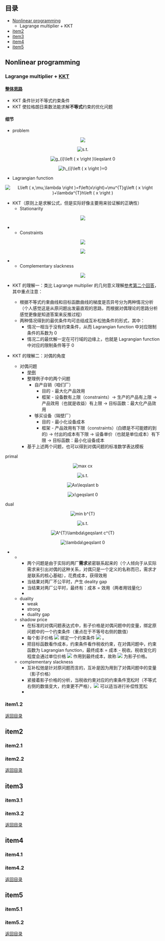 ## <span id="jump0">目录<span>
  
  * [Nonlinear programming](#jump1)
    * Lagrange multiplier + KKT
  * [item2](#jump2)
  * [item3](#jump3)
  * [item4](#jump4)
  * [item5](#jump5)

## <span id="jump1">Nonlinear programming<span>

  ### Lagrange multiplier + [KKT](https://en.wikipedia.org/wiki/Karush%E2%80%93Kuhn%E2%80%93Tucker_conditions)
  
  #### [整体思路](https://www.cnblogs.com/maybe2030/p/4946256.html)
  
  * KKT 条件针对不等式约束条件
  * KKT 使拉格朗日乘数法能求解**不等式**约束的优化问题

  #### 细节
  
  * problem

<p align="center">
  <img src="https://latex.codecogs.com/png.image?\dpi{110}&space;min&space;f\left&space;(&space;x&space;\right&space;)">
<p>
  
<p align="center">
  <img src="https://latex.codecogs.com/png.image?\dpi{110}&space;s.t." title="s.t." />
<p>
  
<p align="center">
  <img src="https://latex.codecogs.com/png.image?\dpi{110}&space;g_{i}\left&space;(&space;x&space;\right&space;)\leqslant&space;0" title="g_{i}\left ( x \right )\leqslant 0" />
<p>
  
<p align="center">
  <img src="https://latex.codecogs.com/png.image?\dpi{110}&space;h_{i}\left&space;(&space;x&space;\right&space;)=0" title="h_{i}\left ( x \right )=0" />
<p>
  
  * Lagrangian function

<p align="center">
  <img src="https://latex.codecogs.com/png.image?\dpi{110}&space;L\left&space;(&space;x,\mu,\lambda&space;\right&space;)=f\left(x\right)&plus;\mu^{T}g\left&space;(&space;x&space;\right&space;)&plus;\lambda^{T}h\left&space;(&space;x&space;\right&space;)" title="L\left ( x,\mu,\lambda \right )=f\left(x\right)+\mu^{T}g\left ( x \right )+\lambda^{T}h\left ( x \right )" />
<p>
  
  * KKT（原则上是求解公式，但是实际好像主要用来验证解的正确性）
    * Stationarity 
 <p align="center">
  <img src="https://latex.codecogs.com/png.image?\dpi{110}&space;\triangledown_{x}L\left&space;(&space;x,\lambda&space;\right&space;)=0">
 <p>
  
  *
    * Constraints 

 <p align="center">
  <img src="https://latex.codecogs.com/png.image?\dpi{110}&space;g\left&space;(&space;x&space;\right&space;)\leqslant&space;0">
 <p>
   
 <p align="center">
  <img src="https://latex.codecogs.com/png.image?\dpi{110}&space;h\left&space;(&space;x&space;\right&space;)=0">
 <p>
   
  *
    * Complementary slackness 
    
 <p align="center">
  <img src="https://latex.codecogs.com/png.image?\dpi{110}&space;\mu_{i}\left&space;(&space;x&space;\right&space;)g_{i}\left&space;(&space;x&space;\right&space;)=0">
 <p>
  
  * KKT 的理解一：类比 Lagrange multiplier 的几何意义理解[参考第二个回答](https://www.zhihu.com/question/23311674)，其中重点注意：
    * 根据不等式约束曲线和目标函数曲线的梯度是否异号分为两种情况分析（个人感觉这是从原问题出发最直观的思路，而根据对偶理论的思路分析感觉更像是知道答案来反推过程）
    * 两种情况得到的最优条件均可总结成互补松弛条件的形式，其中：
      * 情况一相当于没有约束条件，从而 Lagrangian function 中对应限制条件的系数为 0
      * 情况二的最优解一定在可行域的边缘上，也就是 Lagrangian function 中对应的限制条件等于 0

  * KKT 的理解二：对偶的角度
    * 对偶问题
      * [举例](https://zhuanlan.zhihu.com/p/47989254)
      * 整理例子中的两个问题
        * 自产自销（咱们厂）
          * 目的 - 最大化产品效用
          * 框架 - 设备数有上限（constraints）-> 生产的产品有上限 -> 产品效用（也就是收益）有上限 -> 目标函数：最大化产品效用
        * 够买设备（隔壁厂）
          * 目的 - 最小化设备成本
          * 框架 - 产品效用有下限（constraints）(白嫖是不可能嫖的到的) -> 付出的成本有下限 -> 设备单价（也就是单位成本）有下限 -> 目标函数：最小化设备成本
      * 基于上述两个问题，也可以得到对偶问题的标准数学表达模板

<p>
  primal
<p>
  
<p align="center">
  <img src="https://latex.codecogs.com/png.image?\dpi{110}&space;max&space;cx&space;" title="max cx " />
<p>
  
<p align="center">
  <img src="https://latex.codecogs.com/png.image?\dpi{110}&space;s.t." title="s.t." />
<p>
  
<p align="center">
  <img src="https://latex.codecogs.com/png.image?\dpi{110}&space;Ax\leqslant&space;b" title="Ax\leqslant b" />
<p>
  
<p align="center">
  <img src="https://latex.codecogs.com/png.image?\dpi{110}&space;x\geqslant&space;0" title="x\geqslant 0" />
<p>
  
<p>
  dual
<p>
  
<p align="center">
  <img src="https://latex.codecogs.com/png.image?\dpi{110}&space;min&space;b^{T}" title="min b^{T}" />
<p>
  
<p align="center">
  <img src="https://latex.codecogs.com/png.image?\dpi{110}&space;s.t." title="s.t." />
<p>
  
<p align="center">
  <img src="https://latex.codecogs.com/png.image?\dpi{110}&space;A^{T}\lambda\geqslant&space;c^{T}" title="A^{T}\lambda\geqslant c^{T}" />
<p>
  
<p align="center">
  <img src="https://latex.codecogs.com/png.image?\dpi{110}&space;\lambda\geqslant&space;0" title="\lambda\geqslant 0" />
<p>
  
  * 
    * 
      * 两个问题是由于实际的两厂**需求**紧密联系起来的（个人倾向于从实际需求来引出对偶的这种关系，对偶只是一个定义的名称而已，需求才是联系的核心基础），花费成本，获得效用
      * 当结果对两厂不公平时，产生 deality gap
      * 当结果对两厂公平时，最终有：成本 = 效用（两者用钱量化）
      * 
    * duality
      * weak
      * strong
      * duality gap
    * shadow price
      * 在标准的对偶问题表达式中，影子价格是对偶问题中的变量，绑定原问题中的一个约束条件（重点在于不等号右侧的数值）
      * 每个影子价格 ![](https://latex.codecogs.com/png.image?\dpi{110}\mu) 绑定一个约束条件 ![](https://latex.codecogs.com/png.image?\dpi{110}g\left(x\right)) 。
      * 把目标函数看作成本，约束条件看作税收约束，在对偶问题中，约束函数为 Lagrangian function，最终成本 = 成本 - 税收。税收变化的程度会通过单位价格 ![](https://latex.codecogs.com/png.image?\dpi{110}\mu) 作用到最终成本，故称 ![](https://latex.codecogs.com/png.image?\dpi{110}\mu) 为影子价格。
    * complementary slackness
      * 互补松弛是针对原问题而言的，互补是因为用到了对偶问题中的变量（影子价格）
      * 紧接着影子价格的分析，当税收约束对应的约束条件宽松时（不等式右侧的数值变大，约束更不严格），![](https://latex.codecogs.com/png.image?\dpi{110}\mu) 可以适当进行补偿性宽松
      * 
    

 
  ### item1.2
  
[返回目录](#jump0)


## <span id="jump2">item2<span>
  
  ### item2.1
 
  ### item2.2
  
 
[返回目录](#jump0)

## <span id="jump3">item3<span>
  
  ### item3.1
 
  ### item3.2

[返回目录](#jump0)

## <span id="jump4">item4<span>
  
  ### item4.1
 
  ### item4.2

[返回目录](#jump0)


## <span id="jump5">item5<span>
  
  ### item5.1
 
  ### item5.2
  
[返回目录](#jump0)
